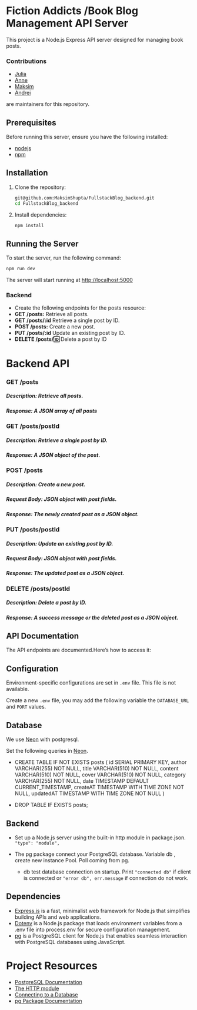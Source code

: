 # Fiction Addicts /Book Blog Management API Server

This project is a Node.js Express API server designed for managing book posts.

### Contributions

- [Julia](https://github.com/juliabaur)
- [Anne](https://github.com/AnneMerlyn)
- [Maksim](https://github.com/MaksimShupta)
- [Andrei](https://github.com/raizy21)

are maintainers for this repository.

## Prerequisites

Before running this server, ensure you have the following installed:

- [nodejs](https://nodejs.org/)
- [npm](https://www.npmjs.com/)

## Installation

1. Clone the repository:

   ```bash
   git@github.com:MaksimShupta/FullstackBlog_backend.git
   cd FullstackBlog_backend
   ```

2. Install dependencies:

   ```bash
   npm install
   ```

## Running the Server

To start the server, run the following command:

```bash
npm run dev
```

The server will start running at [http://localhost:5000](http://localhost:5000)

### Backend


- Create the following endpoints for the posts resource:
- **GET /posts:** Retrieve all posts.
- **GET /posts/:id** Retrieve a single post by ID.
- **POST /posts:** Create a new post.
- **PUT /posts/:id** Update an existing post by ID.
- **DELETE /posts/:id:** Delete a post by ID

# Backend API

### GET /posts

##### Description: Retrieve all posts.

##### Response: A JSON array of all posts

### GET /posts/postId

##### Description: Retrieve a single post by ID.

##### Response: A JSON object of the post.

### POST /posts

##### Description: Create a new post.

##### Request Body: JSON object with post fields.

##### Response: The newly created post as a JSON object.

### PUT /posts/postId

##### Description: Update an existing post by ID.

##### Request Body: JSON object with post fields.

##### Response: The updated post as a JSON object.

### DELETE /posts/postId

##### Description: Delete a post by ID.

##### Response: A success message or the deleted post as a JSON object.

## API Documentation

The API endpoints are documented.Here’s how to access it:

## Configuration

Environment-specific configurations are set in `.env` file. This file is not available.

Create a new `.env` file, you may add the following variable the `DATABASE_URL` and `PORT` values.

## Database

We use [Neon](https://console.neon.tech/) with postgresql.

Set the following queries in [Neon](https://console.neon.tech/).

- CREATE TABLE IF NOT EXISTS posts (
    id SERIAL PRIMARY KEY,
    author VARCHAR(255) NOT NULL,
    title VARCHAR(510) NOT NULL,
    content VARCHAR(510) NOT NULL,
    cover VARCHAR(510) NOT NULL,
    category VARCHAR(255) NOT NULL,
    date TIMESTAMP DEFAULT CURRENT_TIMESTAMP,
    createAT TIMESTAMP WITH TIME ZONE NOT NULL,
    updatedAT TIMESTAMP WITH TIME ZONE NOT NULL
)

- DROP TABLE IF EXISTS posts;

## Backend

- Set up a Node.js server using the built-in http module in package.json.
  `"type": "module",`

- The pg package connect your PostgreSQL database.
  Variable db , create new instance Pool. Poll coming from pg.
  - db test database connection on startup. Print `"connected db"` if client is connected or `"error db", err.message` if connection do not work.

## Dependencies

- [Express.js](https://expressjs.com/) is a fast, minimalist web framework for Node.js that simplifies building APIs and web applications.
- [Dotenv](https://www.npmjs.com/package/dotenv) is a Node.js package that loads environment variables from a .env file into process.env for secure configuration management.
- [pg](https://www.npmjs.com/package/pg) is a PostgreSQL client for Node.js that enables seamless interaction with PostgreSQL databases using JavaScript.

# Project Resources

- [PostgreSQL Documentation](https://www.postgresql.org/docs/)
- [The HTTP module](https://www.w3schools.com/nodejs/nodejs_http.asp)
- [Connecting to a Database](https://www.mongodb.com/de-de/lp/cloud/atlas/try4?utm_source=google&utm_campaign=search_gs_pl_evergreen_atlas_general_prosp-nbnon_gic-null_emea-de_ps-all_desktop_deu_lead&utm_term=datenbankverwaltungssystem&utm_medium=cpc_paid_search&utm_ad=p&utm_ad_campaign_id=20985229573&adgroup=156968602223&cq_cmp=20985229573&gad_source=1&gclid=Cj0KCQiA2oW-BhC2ARIsADSIAWrwnUOL63cM-gkObt1ompuLqyqqanDpoQraGjsPKjr1hOkusCgz6UAaAtWqEALw_wcB)
- [pg Package Documentation](https://node-postgres.com/)
